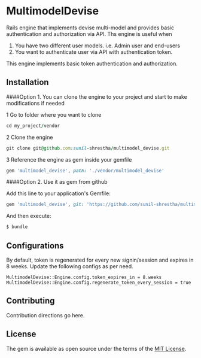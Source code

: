 # MultimodelDevise
Rails engine that implements devise multi-model and provides basic authentication and authorization via API.
Ths engine is useful when 
1. You have two different user models. i.e. Admin user and end-users
2. You want to authenticate user via API with authentication token.

This engine implements basic token authentication and authorization.


## Installation
####Option 1. You can clone the engine to your project and start to make modifications if needed

1 Go to folder where you want to clone
```ruby
cd my_project/vendor
```
2 Clone the engine

```ruby
git clone git@github.com:sunil-shrestha/multimodel_devise.git
```

3 Reference the engine as gem inside your gemfile
```ruby
gem 'multimodel_devise', path: './vendor/multimodel_devise'
```

####Option 2. Use it as gem from github

Add this line to your application's Gemfile:

```ruby
gem 'multimodel_devise', git: 'https://github.com/sunil-shrestha/multimodel_devise'
```

And then execute:
```bash
$ bundle
```

## Configurations
By default, token is regenerated for every new signin/session and expires in 8 weeks. Update the following configs as per need.

```
MultimodelDevise::Engine.config.token_expires_in = 8.weeks
MultimodelDevise::Engine.config.regenerate_token_every_session = true 
```

## Contributing
Contribution directions go here.

## License
The gem is available as open source under the terms of the [MIT License](http://opensource.org/licenses/MIT).
